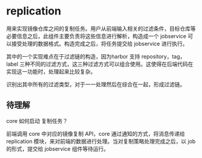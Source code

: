 # replication
用来实现镜像仓库之间的复制任务。用户从前端输入相关的过滤条件，目标仓库等必要信息之后，此组件主要负责将这些信息进行解析，构造成一个 jobservice 可以接受处理的数据格式。构造完成之后，将任务提交给 jobservice 进行执行。

其中的一个实现难点在于过滤链的构造，因为harbor 支持 repository，tag，label 三种不同的过滤方式，这三种过滤方式可以组合使用。这使得在后端代码在实现这一功能时，处理起来比较复杂。

识别出其中所有的过滤类型，对于一一处理然后在综合在一起，形成过滤链。

## 待理解

core 如何启动 复制任务？

前端调用 core 中对应的镜像复制 API，core 通过通知的方式，将消息传递给 replication 模块，来对前端的数据进行处理。当对复制策略处理完成之后，以 job 的形式，提交给 jobservice 组件等待运行。